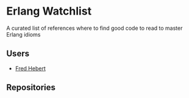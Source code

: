 # Erlang Watchlist

A curated list of references where to find good code to read to master Erlang idioms


## Users

* [Fred Hebert](https://github.com/ferd)


## Repositories
